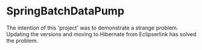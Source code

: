 # SpringBatchDataPump

The intention of this 'project' was to demonstrate a strange problem. Updating the versions and moving to Hibernate from Eclipserlink has solved the problem.
